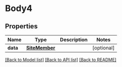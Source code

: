 # Body4

## Properties
Name | Type | Description | Notes
------------ | ------------- | ------------- | -------------
**data** | [**SiteMember**](SiteMember.md) |  | [optional] 

[[Back to Model list]](../README.md#documentation-for-models) [[Back to API list]](../README.md#documentation-for-api-endpoints) [[Back to README]](../README.md)


